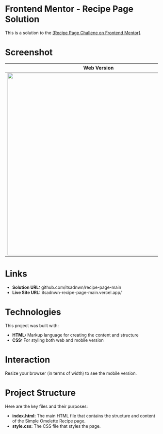 # Frontend Mentor - Recipe Page Solution
<p>This is a solution to the <a href="https://www.frontendmentor.io/challenges/recipe-page-KiTsR8QQKm" target="_blank">[Recipe Page Challene on Frontend Mentor]</a>.</p>

# Screenshot
<table>
  <thead>
    <th>Web Version</th>
    <th>Mobile Version</th>
  </thead>
  <tbody>
    <tr>
      <td><img width="600" src="https://github.com/user-attachments/assets/55c6bbe5-e4f1-492a-ad57-e5b341e3ce78" /></td>
      <td><img width="250" src="https://github.com/user-attachments/assets/e5c1dcc0-4097-4b17-80b4-52ca8ec5796b" /></td>
    </tr>
  </tbody>
</table>

# Links
<ul>
  <li><strong>Solution URL:</strong> github.com/itsadnwn/recipe-page-main</li>
  <li><strong>Live Site URL:</strong> itsadnwn-recipe-page-main.vercel.app/</li>
</ul>

# Technologies
<p>This project was built with:</p>
<ul>
  <li><strong>HTML:</strong> Markup language for creating the content and structure</li>
  <li><strong>CSS:</strong> For styling both web and mobile version</li>
</ul>

# Interaction
<p>Resize your browser (in terms of width) to see the mobile version.</p>

# Project Structure
<p>Here are the key files and their purposes:</p>
<ul>
  <li><strong>index.html:</strong> The main HTML file that contains the structure and content of the Simple Omelette Recipe page.</li>
  <li><strong>style.css:</strong> The CSS file that styles the page.</li>
</ul>
